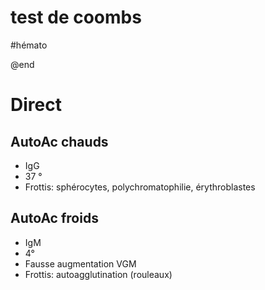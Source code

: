 # test de coombs
#hémato 

@end


# Direct



## AutoAc chauds


- IgG 
- 37 ° 
- Frottis: sphérocytes, polychromatophilie, érythroblastes 


## AutoAc froids


- IgM 
- 4° 
- Fausse augmentation VGM 
- Frottis: autoagglutination (rouleaux) 

